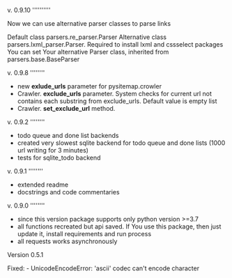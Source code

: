 
v. 0.9.10
''''''''''

Now we can use alternative parser classes to parse links

Default class parsers.re_parser.Parser
Alternative class parsers.lxml_parser.Parser. Required to install lxml and cssselect packages
You can set Your alternative Parser class, inherited from parsers.base.BaseParser

v. 0.9.8
''''''''

- new **exlude_urls** parameter for pysitemap.crowler
- Crawler. **exclude_urls** parameter.
    System checks for current url not contains each substring from exclude_urls.
    Default value is empty list
- Crawler. **set_exclude_url** method.

v. 0.9.2
''''''''

-  todo queue and done list backends
-  created very slowest sqlite backend for todo queue and done lists (1000 url writing for 3 minutes)
-  tests for sqlite_todo backend

v. 0.9.1
''''''''

-  extended readme
-  docstrings and code commentaries

v. 0.9.0
''''''''

-  since this version package supports only python version >=3.7
-  all functions recreated but api saved. If You use this package, then
   just update it, install requirements and run process
-  all requests works asynchronously

Version 0.5.1

Fixed:
    - UnicodeEncodeError: 'ascii' codec can't encode character
